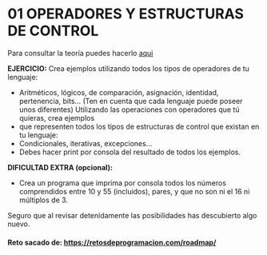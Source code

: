 # 01 OPERADORES Y ESTRUCTURAS DE CONTROL

Para consultar la teoría puedes hacerlo [aqui](../../conceptos/OPERADORES%20Y%20ESTRUCTURAL%20DE%20CONTROL.md)

**EJERCICIO:**
Crea ejemplos utilizando todos los tipos de operadores de tu lenguaje:
- Aritméticos, lógicos, de comparación, asignación, identidad, pertenencia, bits... (Ten en cuenta que cada lenguaje puede poseer unos diferentes)
Utilizando las operaciones con operadores que tú quieras, crea ejemplos
- que representen todos los tipos de estructuras de control que existan en tu lenguaje:
- Condicionales, iterativas, excepciones...
- Debes hacer print por consola del resultado de todos los ejemplos.

**DIFICULTAD EXTRA (opcional):**
- Crea un programa que imprima por consola todos los números comprendidos entre 10 y 55 (incluidos), pares, y que no son ni el 16 ni múltiplos de 3.

Seguro que al revisar detenidamente las posibilidades has descubierto algo nuevo.

#### Reto sacado de: https://retosdeprogramacion.com/roadmap/